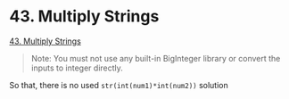 # 43. Multiply Strings

[43. Multiply Strings](https://leetcode.com/problems/multiply-strings/description/)

> Note: You must not use any built-in BigInteger library or convert the inputs to integer directly.

So that, there is no used `str(int(num1)*int(num2))` solution